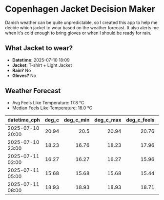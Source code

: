
# Copenhagen Jacket Decision Maker

Danish weather can be quite unpredictable, so I created this app to help me decide which jacket to wear based on the weather forecast. 
It also alerts me when it's cold enough to bring gloves or when I should be ready for rain.

## What Jacket to wear?

- **Datetime**: 2025-07-10 18:09
- **Jacket**: T-shirt + Light Jacket
- **Rain?** No
- **Gloves?** No

## Weather Forecast
- Avg Feels Like Temperature: 17.8 °C
- Median Feels Like Temperature: 18.0 °C

| datetime_cph     |   deg_c |   deg_c_min |   deg_c_max |   deg_c_feels | weather   | wind   | rain   |
|:-----------------|--------:|------------:|------------:|--------------:|:----------|:-------|:-------|
| 2025-07-10 20:00 |   20.94 |       20.5  |       20.94 |         20.76 | Clear     | Low    | None   |
| 2025-07-10 23:00 |   18.23 |       16.76 |       18.23 |         17.96 | Clear     | Low    | None   |
| 2025-07-11 02:00 |   16.27 |       16.27 |       16.27 |         15.96 | Clouds    | Low    | None   |
| 2025-07-11 05:00 |   15.68 |       15.68 |       15.68 |         15.44 | Clouds    | High   | None   |
| 2025-07-11 08:00 |   18.93 |       18.93 |       18.93 |         18.71 | Clouds    | High   | None   |
        